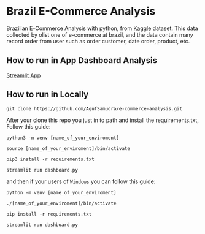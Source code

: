 # Brazil E-Commerce Analysis

Brazilian E-Commerce Analysis with python, from [Kaggle](https://www.kaggle.com/datasets/olistbr/brazilian-ecommerce) dataset. This data collected by olist one of e-commerce at brazil, and the data contain many record order from user such as order customer, date order, product, etc.

## How to run in App Dashboard Analysis

[Streamlit App](https://ecommerce-dashboard-brazilian.streamlit.app/)

## How to run in Locally

```
git clone https://github.com/AgufSamudra/e-commerce-analysis.git
```

After your clone this repo you just in to path and install the requirements.txt, Follow this guide:

```
python3 -m venv [name_of_your_enviroment]

source [name_of_your_enviroment]/bin/activate

pip3 install -r requirements.txt

streamlit run dashboard.py
```

and then if your users of `Windows` you can follow this guide:

```
python -m venv [name_of_your_enviroment]

./[name_of_your_enviroment]/bin/activate

pip install -r requirements.txt

streamlit run dashboard.py
```








